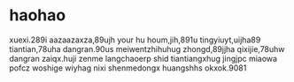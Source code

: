 # haohao
xuexi.289i
aazaazaxza,89ujh
your hu houm,jih,891u
tingyiuyt,uijha89
tiantian,78uha
dangran.90us
meiwentzhihuhug
zhongd,89jjha
qixijie,78uhw
dangran
zaiqx.huji
zenme
langchaoerp
shid
tiantiangxhug
jingjpc
miaowa
pofcz
woshige
wiyhag
nixi
shenmedongx
huangshhs
okxok.9081
